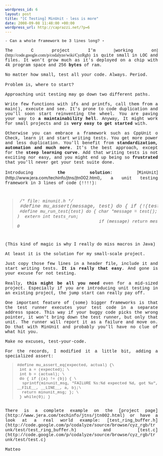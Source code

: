 ```yaml
--- 
wordpress_id: 6
layout: post
title: "[C Testing] MinUnit - less is more"
date: 2008-09-08 11:48:00 +00:00
wordpress_url: http://caprazzi.net/?p=6
---
```

<div style="text-align: justify;"><span class="Apple-style-span" style="font-size:small;"><span class="Apple-style-span" style="font-family:'courier new';">- Can a whole framework be 3 lines long?</span></span><span class="Apple-style-span" style="font-weight: bold; "><span class="Apple-style-span" style="font-size:small;"><span class="Apple-style-span" style="font-family:'courier new';"> -</span></span></span></div><div style="text-align: justify;"><span class="Apple-style-span" style="font-family:'courier new';"><br /></span></div><span class="Apple-style-span" style="font-family:'courier new';"><div style="text-align: justify;"><span class="Apple-style-span" style=" ;font-family:Georgia;"><span class="Apple-style-span" style=" ;font-family:'courier new';">The C project I'm </span>[<span class="Apple-style-span" style=" ;font-family:'courier new';">working on</span>](http://code.google.com/p/codalyze/wiki/CyzRgb)<span class="Apple-style-span" style=" ;font-family:'courier new';"> is quite small in <span class="blsp-spelling-error" id="SPELLING_ERROR_0">LOC</span> and files. It won't grow much as it's deployed on a chip with 4k program space and 256 <span class="Apple-style-span" style="font-weight: bold;">bytes</span> of ram.</span></span><br /></div></span><div style="text-align: justify;"><span class="Apple-style-span" style="font-family:'courier new';"><br /></span></div><div style="text-align: justify;"><span class="Apple-style-span" style="font-family:'courier new';">No matter how small, test all your code. Always. Period.</span></div><div style="text-align: justify;"><br /></div><div style="text-align: justify;"><span class="Apple-style-span" style="font-family: 'courier new';">Problem is, where to start?</span></div><div style="text-align: justify;"><span class="Apple-style-span" style="font-family:'courier new';"><br /></span></div><div style="text-align: justify;"><span class="Apple-style-span" style="font-family:'courier new';">Approaching unit testing may go down two different paths.</span></div><div style="text-align: justify;"><span class="Apple-style-span" style="font-family:'courier new';"><br /></span></div><div style="text-align: justify;"><span class="Apple-style-span" style="font-family:'courier new';">Write few functions with ifs and <span class="blsp-spelling-error" id="SPELLING_ERROR_1">printfs</span>, call them from a main(), execute and see. It's prone to code duplication and you'll soon start reinventing the wheel. You are paving your way to <span class="Apple-style-span" style="font-weight: bold;">a maintainability hell</span>. Anyway, It might work for small projects and is <span class="Apple-style-span" style="font-weight: bold;">very easy to get started</span> with. </span></div><div style="text-align: justify;"><span class="Apple-style-span" style="font-family:'courier new';"><br /></span></div><div style="text-align: justify;"><span class="Apple-style-span" style="font-family:'courier new';">Otherwise you can embrace a framework such as <span class="blsp-spelling-error" id="SPELLING_ERROR_2">CppUnit</span> o Check, learn it and start writing tests. You get more power and less duplication. You'll benefit from <span class="Apple-style-span" style="font-weight: bold;">standardization, automation and much more</span>. It's the best approach, except for the <span class="Apple-style-span" style="font-weight: bold;">steep learning curve</span>. Add that writing tests is not exciting nor easy, and you might end up being so <span class="Apple-style-span" style="font-weight: bold;">frustrated </span>that you'll never get your test suite done. </span></div><div style="text-align: justify;"><span class="Apple-style-span" style="font-family:'courier new';"><br /></span></div><div style="text-align: justify;"><span class="Apple-style-span" style="font-family:'courier new';">Introducing <span class="Apple-style-span" style="font-weight: bold;">the solution</span>: </span>[<span class="Apple-style-span" style="font-family:'courier new';"><span class="blsp-spelling-error" id="SPELLING_ERROR_3">MinUnit</span></span>](http://www.jera.com/techinfo/jtns/jtn002.html)<span class="Apple-style-span" style="font-family:'courier new';">, a unit testing framework in 3 lines of code (!!!!):</span></div><div style="text-align: justify;"><span class="Apple-style-span" style="font-family:'courier new';"><br /></span></div><div><pre /><blockquote><div style="text-align: justify;"><span class="Apple-style-span" style=" ;font-family:'courier new';"> </span><span class="Apple-style-span" style="font-style: italic; "><span class="Apple-style-span" style=" ;font-family:'courier new';">/* file: <span class="blsp-spelling-error" id="SPELLING_ERROR_4">minunit</span>.h */</span></span><br /></div><span class="Apple-style-span" style="font-style: italic;" /><div style="text-align: justify;"><span class="Apple-style-span" style="  ;font-family:'courier new';font-size:16px;"> #define mu_assert(message, test) do { if (!(test)) return message; } while (0)</span><br /></div><span class="Apple-style-span" style="font-family:'courier new';"> #define mu_run_test(test) do { char *message = test(); tests_run++; \ </span><div style="text-align: justify;">)  <span class="blsp-spelling-error" id="SPELLING_ERROR_5">extern</span> int tests_run;<br /></div>                                if (message) return message; } while (<br /><div style="text-align: justify;">0<br /></div></blockquote></div><div style="text-align: justify;"><span class="Apple-style-span" style="font-family:'courier new';"><br /></span></div><div style="text-align: justify;"><span class="Apple-style-span" style="font-family:'courier new';">(This kind of magic is why I really do miss macros in Java)</span></div><div style="text-align: justify;"><span class="Apple-style-span" style="font-family:'courier new';"><br /></span></div><div style="text-align: justify;"><span class="Apple-style-span" style="font-family:'courier new';">At least it is the solution for my small-scale project.</span></div><div style="text-align: justify;"><span class="Apple-style-span" style="font-family:'courier new';"><br /></span></div><div style="text-align: justify;"><span class="Apple-style-span" style="font-family:'courier new';">Just copy those few lines in a header file, include it and start writing tests. <span class="Apple-style-span" style="font-weight: bold;">It is really that easy</span>. And gone is your excuse for not testing. </span></div><div style="text-align: justify;"><br /></div><div style="text-align: justify;"><span class="Apple-style-span" style="font-family:'courier new';">Really, <span class="Apple-style-span" style="font-weight: bold;">this might be all you need</span> even for a mid-sized project. <span class="blsp-spelling-corrected" id="SPELLING_ERROR_6">Especially</span> if you are introducing unit testing in an existing project, the jump start can really pay off.</span></div><div style="text-align: justify;"><span class="Apple-style-span" style="font-family:'courier new';"><br /></span></div><div style="text-align: justify;"><span class="Apple-style-span" style="font-family:'courier new';">One important feature of (some) bigger frameworks is that the test runner <span class="blsp-spelling-corrected" id="SPELLING_ERROR_7">executes</span> your test code in a separate address space. This way if your buggy code picks the wrong pointer, it won't bring down the test runner, but only that unit. The runner will report it as a failure and move on. Do that with <span class="blsp-spelling-error" id="SPELLING_ERROR_8">MinUnit</span> and probably you'll have no clue of what hit you.</span></div><div style="text-align: justify;"><span class="Apple-style-span" style="font-family:'courier new';"><br /></span></div><div style="text-align: justify;"><span class="Apple-style-span" style="font-family:'courier new';">Make no excuses, test-your-code.</span></div><div style="text-align: justify;"><span class="Apple-style-span" style="font-family:'courier new';"><br /></span></div><div style="text-align: justify;"><span class="Apple-style-span" style="font-family:'courier new';"><span class="Apple-style-span" style=" ;font-family:Georgia;" /></span><div style="text-align: justify; "><span class="Apple-style-span" style=" ;font-family:'courier new';">For the records, I modified it a little bit, adding a specialized assert:</span></div><div><div></div><blockquote><div style="text-align: justify; "><span class="Apple-style-span" style=" ;font-size:13px;"><span class="Apple-style-span" style=" ;font-family:'courier new';">#define mu_assert_<span class="blsp-spelling-error" id="SPELLING_ERROR_9">eq</span>(expected, actual) {\<br /></span></span></div><div style="text-align: justify; "><span class="Apple-tab-span" style="white-space: pre; "><span class="Apple-style-span" style=" ;font-size:13px;"><span class="Apple-style-span" style=" ;font-family:'courier new';"> </span></span></span><span class="Apple-style-span" style=" ;font-size:13px;"><span class="Apple-style-span" style=" ;font-family:'courier new';">int a = (expected); \</span></span></div><div style="text-align: justify; "><span class="Apple-tab-span" style="white-space: pre; "><span class="Apple-style-span" style=" ;font-size:13px;"><span class="Apple-style-span" style=" ;font-family:'courier new';"> </span></span></span><span class="Apple-style-span" style=" ;font-size:13px;"><span class="Apple-style-span" style=" ;font-family:'courier new';">int b = (actual); \</span></span></div><div style="text-align: justify; "><span class="Apple-tab-span" style="white-space: pre; "><span class="Apple-style-span" style=" ;font-size:13px;"><span class="Apple-style-span" style=" ;font-family:'courier new';"> </span></span></span><span class="Apple-style-span" style=" ;font-size:13px;"><span class="Apple-style-span" style=" ;font-family:'courier new';">do { if ((a) != (b)) { \</span></span></div><div style="text-align: justify; "><span class="Apple-tab-span" style="white-space: pre; "><span class="Apple-style-span" style=" ;font-size:13px;"><span class="Apple-style-span" style=" ;font-family:'courier new';">  </span></span></span><span class="Apple-style-span" style=" ;font-size:13px;"><span class="Apple-style-span" style=" ;font-family:'courier new';"><span class="blsp-spelling-error" id="SPELLING_ERROR_10">sprintf</span>(<span class="blsp-spelling-error" id="SPELLING_ERROR_11">minunit</span>_<span class="blsp-spelling-error" id="SPELLING_ERROR_12">msg</span>, "FAILURE %s:%d expected %d, got %u", __FILE__, __LINE__, a, b);\</span></span></div><div style="text-align: justify; "><span class="Apple-tab-span" style="white-space: pre; "><span class="Apple-style-span" style=" ;font-size:13px;"><span class="Apple-style-span" style=" ;font-family:'courier new';">  </span></span></span><span class="Apple-style-span" style=" ;font-size:13px;"><span class="Apple-style-span" style=" ;font-family:'courier new';">return <span class="blsp-spelling-error" id="SPELLING_ERROR_13">minunit</span>_<span class="blsp-spelling-error" id="SPELLING_ERROR_14">msg</span>; }; \</span></span></div><div style="text-align: justify; "><span class="Apple-tab-span" style="white-space: pre; "><span class="Apple-style-span" style=" ;font-size:13px;"><span class="Apple-style-span" style=" ;font-family:'courier new';"> </span></span></span><span class="Apple-style-span" style=" ;font-size:13px;"><span class="Apple-style-span" style=" ;font-family:'courier new';">} while(0); }</span></span></div></blockquote></div></div><div style="text-align: justify;"><span class="Apple-style-span" style="font-family:'courier new';"><br /></span></div><div style="text-align: justify;"><span class="Apple-style-span" style="font-family:'courier new';">There is a complete example on the [project page](http://www.jera.com/techinfo/jtns/jtn002.html) or have a look at a real world example: [test_ring_buffer.h](http://code.google.com/p/codalyze/source/browse/cyz_rgb/trunk/test/test_ring_buffer.h) and [test.c](http://code.google.com/p/codalyze/source/browse/cyz_rgb/trunk/test/test.c)</span></div><div style="text-align: justify;"><span class="Apple-style-span" style="font-family:'courier new';"><br /></span></div><div style="text-align: justify;"><span class="Apple-style-span" style="font-family:'courier new';">Matteo</span></div><div style="text-align: justify;"><br /></div>
